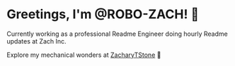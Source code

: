 # Greetings, I'm @ROBO-ZACH! 🤖

Currently working as a professional Readme Engineer doing hourly Readme updates at Zach Inc.

Explore my mechanical wonders at [ZacharyTStone](https://github.com/ZacharyTStone) 🚀
